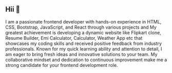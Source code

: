 ## Hii 👋

I am a passionate frontend developer with hands-on experience in HTML, CSS, Bootstrap, JavaScript, and React through various projects and  My greatest achievement is developing a dynamic website like Flipkart clone, Resume Builder, Emi Calculator, Calculator, Weather App etc that showcases my coding skills and received positive feedback from industry professionals. Known for my quick learning ability and attention to detail, I am eager to bring fresh ideas and innovative solutions to your team. My collaborative mindset and dedication to continuous improvement make me a strong candidate for your frontend development role.
<!--
**codingwithmuzim/codingwithmuzim** is a ✨ _special_ ✨ repository because its `README.md` (this file) appears on your GitHub profile.

Here are some ideas to get you started:

- 🔭 I’m currently working on ...
- 🌱 I’m currently learning ...
- 👯 I’m looking to collaborate on ...
- 🤔 I’m looking for help with ...
- 💬 Ask me about ...
- 📫 How to reach me: ...
- 😄 Pronouns: ...
- ⚡ Fun fact: ...
-->

